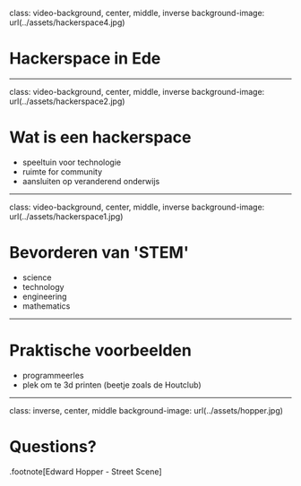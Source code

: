 

class: video-background, center, middle, inverse
background-image: url(../assets/hackerspace4.jpg)

# Hackerspace in Ede
---
class: video-background, center, middle, inverse
background-image: url(../assets/hackerspace2.jpg)

# Wat is een hackerspace

* speeltuin voor technologie
* ruimte for community
* aansluiten op veranderend onderwijs
---
class: video-background, center, middle, inverse
background-image: url(../assets/hackerspace1.jpg)
# Bevorderen van 'STEM'

* science
* technology
* engineering
* mathematics

---
# Praktische voorbeelden

* programmeerles
* plek om te 3d printen (beetje zoals de Houtclub)

---
class: inverse, center, middle
background-image: url(../assets/hopper.jpg)
# Questions?

<a href="mailto:fritz.vandeventer@nelen-schuurmans.nl"><i class="fa fa-envelope fa-4x"></i></a>
          <a href="http://github.com/fritzvd"><i class="fa fa-github fa-4x"></i></a>
          <a href="http://twitter.com/fritzvd"><i class="fa fa-twitter fa-4x"></i></a>
          <a href="http://nl.linkedin.com/in/fritzvd"><i class="fa fa-linkedin fa-4x"></i></a>
.footnote[Edward Hopper - Street Scene]
